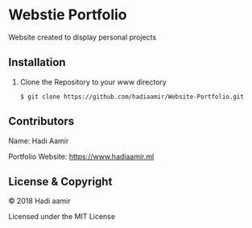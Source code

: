 # Webstie Portfolio

Website created to display personal projects

## Installation

1. Clone the Repository to your www directory
   ```
   $ git clone https://github.com/hadiaamir/Website-Portfolio.git
   ```
   
## Contributors

Name: Hadi Aamir 

Portfolio Website: https://www.hadiaamir.ml

## License & Copyright

© 2018 Hadi aamir

Licensed under the MIT License
